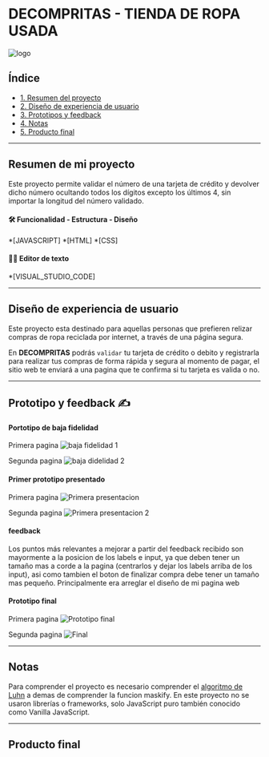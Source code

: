 # DECOMPRITAS - TIENDA DE ROPA USADA

![logo](https://user-images.githubusercontent.com/127140327/228970466-109c965b-ca43-4ca5-8eca-a487ea97d332.jpg)

## Índice

* [1. Resumen del proyecto](#1-resumen-del-proyecto)
* [2. Diseño de experiencia de usuario](#3-(diseño-de-experiencia-de-usuario))
* [3. Prototipos y feedback](#2-imagen-prototipo)
* [4. Notas](#4-notas)
* [5. Producto final](#5-link-de-gelipay)

***


## Resumen de mi proyecto
Este proyecto permite validar el número de una tarjeta de crédito y devolver dicho número ocultando todos los dígitos excepto los últimos 4, sin importar la longitud del número validado.

#### 🛠 Funcionalidad - Estructura - Diseño 
*[JAVASCRIPT]
*[HTML]
*[CSS]

#### 👩‍💻 Editor de texto
*[VISUAL_STUDIO_CODE]

***


## Diseño de experiencia de usuario

Este proyecto esta destinado para aquellas personas que prefieren relizar compras de ropa reciclada por internet, a través de una página segura.

En **DECOMPRITAS** podrás `validar` tu tarjeta de crédito o debito y registrarla para realizar tus compras de forma rápida y segura al momento de pagar, el sitio web te enviará a una pagina que te confirma si tu tarjeta es valida o no.

***


## Prototipo y feedback ✍️

#### Portotipo de baja fidelidad
   Primera pagina
![baja fidelidad 1](https://user-images.githubusercontent.com/127140327/228965203-75f8ed6f-de8a-4017-b42b-d5a4a565495e.jpg)

  Segunda pagina
![baja didelidad 2](https://user-images.githubusercontent.com/127140327/228965254-a3a3bf5d-6441-44aa-8bd5-3dc752abc82a.jpg)


#### Primer prototipo presentado
Primera pagina
![Primera presentacion](https://user-images.githubusercontent.com/127140327/228975222-ddbaa102-e74c-4813-80f5-8750284cc1d7.jpg)

Segunda pagina
![Primera presentacion 2](https://user-images.githubusercontent.com/127140327/228975810-f0db5b1f-9cc8-4a71-9c55-fc5c2b124ca8.jpg)

#### feedback

Los puntos más relevantes a mejorar a partir del feedback recibido son mayormente a la posicion de los labels e input, ya que deben tener un tamaño mas a corde a la pagina (centrarlos y dejar los labels arriba de los input), asi como tambien el boton de finalizar compra debe tener un tamaño mas pequeño. Principalmente era arreglar el diseño de mi pagina web

#### Prototipo final
Primera pagina
![Prototipo final](https://user-images.githubusercontent.com/127140327/228977213-ff58d837-6eeb-4a71-96ac-d8d9ade720f5.jpg)

Segunda pagina
![Final](https://user-images.githubusercontent.com/127140327/228977332-214be60a-4552-469a-8436-e3943b31257c.jpg)


***


## Notas
Para comprender el proyecto es necesario comprender el [algoritmo de Luhn](https://es.wikipedia.org/wiki/Algoritmo_de_Luhn) a demas de comprender la funcion maskify.
En este proyecto no se usaron librerías o frameworks, solo JavaScript puro también conocido como Vanilla JavaScript.

***


## Producto final

